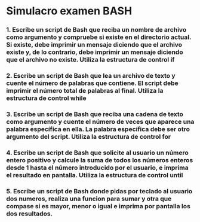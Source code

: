 # Simulacro examen BASH

### 1. Escribe un script de Bash que reciba un nombre de archivo como argumento y compruebe si existe en el directorio actual. Si existe, debe imprimir un mensaje diciendo que el archivo existe y, de lo contrario, debe imprimir un mensaje diciendo que el archivo no existe. Utiliza la estructura de control if

### 2. Escribe un script de Bash que lea un archivo de texto y cuente el número de palabras que contiene. El script debe imprimir el número total de palabras al final. Utiliza la estructura de control while

### 3. Escribe un script de Bash que reciba una cadena de texto como argumento y cuente el número de veces que aparece una palabra específica en ella. La palabra específica debe ser otro argumento del script. Utiliza la estructura de control for

### 4. Escribe un script de Bash que solicite al usuario un número entero positivo y calcule la suma de todos los números enteros desde 1 hasta el número introducido por el usuario, e imprima el resultado en pantalla. Utiliza la estructura de control until

### 5. Escribe un script de Bash donde pidas por teclado al usuario dos numeros, realiza una funcion para sumar y otra que compase si es mayor, menor o igual e imprima por pantalla los dos resultados. 
